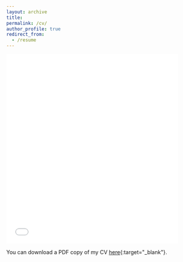 ```yaml
---
layout: archive
title: 
permalink: /cv/
author_profile: true
redirect_from:
  - /resume
---
```


<iframe src="/files/CV_Santoleri_Jan24.pdf" width="90%" height="500" frameborder="no" border="0" marginwidth="0" marginheight="0"></iframe>

You can download a PDF copy of my CV [here](/files/CV_Santoleri_Jan24.pdf){:target="_blank"}.

